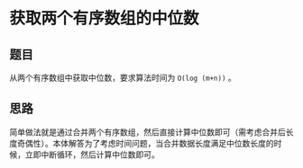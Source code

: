# 获取两个有序数组的中位数

## 题目

从两个有序数组中获取中位数，要求算法时间为 `O(log (m+n))` 。

## 思路

简单做法就是通过合并两个有序数组，然后直接计算中位数即可（需考虑合并后长度奇偶性）。本体解答为了考虑时间问题，当合并数据长度满足中位数长度的时候，立即中断循环，然后计算中位数即可。

